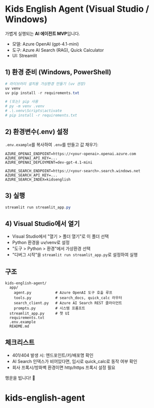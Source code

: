 # Kids English Agent (Visual Studio / Windows)

가볍게 실행되는 **AI 에이전트 MVP**입니다.  
- 모델: Azure OpenAI (gpt-4.1-mini)
- 도구: Azure AI Search (RAG), Quick Calculator
- UI: Streamlit

## 1) 환경 준비 (Windows, PowerShell)
```powershell
# 라이브러리 설치용 가상환경 만들기 (uv 권장)
uv venv
uv pip install -r requirements.txt

# (또는) pip 사용
# py -m venv .venv
# .\.venv\Scripts\activate
# pip install -r requirements.txt
```

## 2) 환경변수(.env) 설정
`.env.example`를 복사하여 `.env`를 만들고 값 채우기:
```
AZURE_OPENAI_ENDPOINT=https://<your-openai>.openai.azure.com
AZURE_OPENAI_API_KEY=...
AZURE_OPENAI_DEPLOYMENT=dev-gpt-4.1-mini

AZURE_SEARCH_ENDPOINT=https://<your-search>.search.windows.net
AZURE_SEARCH_API_KEY=...
AZURE_SEARCH_INDEX=kidsenglish
```

## 3) 실행
```powershell
streamlit run streamlit_app.py
```

## 4) Visual Studio에서 열기
- Visual Studio에서 "열기 > 폴더 열기"로 이 폴더 선택
- Python 환경을 uv/venv로 설정
- "도구 > Python > 환경"에서 가상환경 선택
- "디버그 시작"을 `streamlit run streamlit_app.py`로 설정하여 실행

## 구조
```
kids-english-agent/
  app/
    agent.py           # Azure OpenAI 도구 호출 루프
    tools.py           # search_docs, quick_calc 라우터
    search_client.py   # Azure AI Search REST 클라이언트
    prompts.py         # 시스템 프롬프트
  streamlit_app.py     # 챗 UI
  requirements.txt
  .env.example
  README.md
```

## 체크리스트
- 401/404 발생 시: 엔드포인트/키/배포명 확인
- AI Search 인덱스가 비어있다면, 임시로 quick_calc로 동작 여부 확인
- 회사 프록시/방화벽 환경이면 http/https 프록시 설정 필요

행운을 빕니다! 🚀
# kids-english-agent
